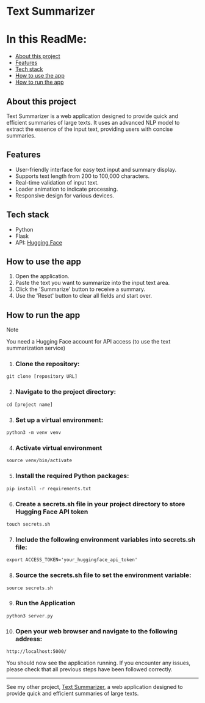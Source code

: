 # Text Summarizer
# In this ReadMe:
- [About this project](#about-this-project)
- [Features](#features)
- [Tech stack](#tech-stack)
- [How to use the app](#how-to-use-the-app)
- [How to run the app](#how-to-run-the-app)

## About this project

Text Summarizer is a web application designed to provide quick and efficient summaries of large texts. It uses an advanced NLP model to extract the essence of the input text, providing users with concise summaries.

## Features

- User-friendly interface for easy text input and summary display.
- Supports text length from 200 to 100,000 characters.
- Real-time validation of input text.
- Loader animation to indicate processing.
- Responsive design for various devices.

## Tech stack
 - Python
 - Flask
 - API:
     [Hugging Face](https://huggingface.co/)

## How to use the app
1. Open the application.
2. Paste the text you want to summarize into the input text area.
3. Click the 'Summarize' button to receive a summary.
4. Use the 'Reset' button to clear all fields and start over.


## How to run the app

 > [!NOTE]
> You need a Hugging Face account for API access (to use the text summarization service)
 

1.  ### Clone the repository:
```
git clone [repository URL]
```   
2.  ### Navigate to the project directory:
```
cd [project name]
```
3. ### Set up a virtual environment:
```
python3 -m venv venv
```
4. ### Activate virtual environment
```
source venv/bin/activate
```
5. ### Install the required Python packages:
```
pip install -r requirements.txt
```
6. ###  Create a secrets.sh file in your project directory to store  Hugging Face API token
```
touch secrets.sh
```

7. ### Include the following environment variables into secrets.sh file:
```
export ACCESS_TOKEN='your_huggingface_api_token'
```
8. ### Source the secrets.sh file to set the environment variable:
```
source secrets.sh
```
 9. ### Run the Application
```
python3 server.py
```
10. ### Open your web browser and navigate to the following address:
```
http://localhost:5000/
```
You should now see the application running. If you encounter any issues, please check that all previous steps have been followed correctly.

________________________
See my other project, [Text Summarizer](https://github.com/trushmi/ai-text-summarizer), a web application designed to provide quick and efficient summaries of large texts.
